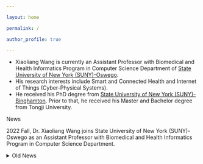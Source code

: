 ```yaml
---

layout: home

permalink: /

author_profile: true

---
```



* Xiaoliang Wang is currently an Assistant Professor with Biomedical and Health Informatics Program in Computer Science Department of [State University of New York (SUNY)-Oswego](http://www.oswego.edu/).
* His research interests include Smart and Connected Health and Internet of Things (Cyber-Physical Systems).
* He received his PhD degree from [State University of New York (SUNY)-Binghamton](http://www.binghamton.edu/index.php). Prior to that, he received his Master and Bachelor degree from Tongji University.

News

2022 Fall, Dr. Xiaoliang Wang joins State University of New York (SUNY)-Oswego as an Assistant Professor with Biomedical and Health Informatics Program in Computer Science Department. 

<details>
  <summary>Old News</summary>
<br>
August, 2022. Congratulations to Ethan Owens from Virginia Commonwealth University, who worked with Dr. Xiaoliang Wang in 2022 Summer, for winning <i>VMEC Gold Scholar Award<\i>! 
June, 2022. Dr. Xiaoliang Wang worked with the student from Virginia Microelectronics Consortium (VMEC) Scholar Program to design <i>Field-Programmable Gate Array (FPGA) Based Cyber-Physical Systems for Deep Learning</i>.&nbsp;<br><br>
April, 2022. Dr. Xiaoliang Wang's research work on <i>Deep Learning for Image Segmentation of Cracks in Metal Additive Manufacturing</i> has been exhibited in I-DREAM4D Manufacturing Expo & Exhibition.&nbsp;<br><br>
Dr. Xiaoliang Wang, as PI, received Innovation Fund from Commonwealth Center for Advanced Manufacturing (CCAM) to support his research in <i>Field-Programmable Gate Array (FPGA) Based Cyber-Physical Systems for Smart Manufacturing</i>.&nbsp;<br><br>
April, 2021. Dr. Xiaoliang Wang joined VSU Graduate Research Initiative (VGRI) Committee and attended VGRI Annual Conference.&nbsp;<br><br>
June 15, 2020. Dr. Xiaoliang Wang, as PI, received research grant from US Department of Defense (DoD) Innovation Driven Research/education Ecosystem for Advanced Manufacturing for the Defense (I-DREAM4D) Consortium to support his research.&nbsp;<br><br>
December, 2019. Dr. Xiaoliang Wang, as Co-PI, received Research and Education Program for HBCU/MI Equipment Award from US Department of Defense (DoD) to support his research in <i>Cyber-Physical Systems for Smart Manufacturing</i>.&nbsp;<br><br>
August 7, 2019. Dr. Xiaoliang Wang joined <i>Surface Engineering Research Day</i> hosted by Commonwealth Center for Advanced Manufacturing (CCAM) in Disputanta, VA.&nbsp;<br><br> 
April 30, 2019. Dr. Xiaoliang Wang with his students attended and presented their work at <i>the Logistics Workshop on Intermodal Mobility of Goods and Services</i> held by Virginia Commonwealth Center for Advanced Logistics Systems (CCALS) in Richmond, VA.&nbsp;<br><br>
</details>
